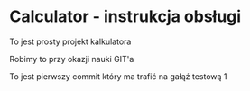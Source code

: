 # Calculator - instrukcja obsługi

To jest prosty projekt kalkulatora

Robimy to przy okazji nauki GIT'a

To jest pierwszy commit który ma trafić na gałąź testową 1
